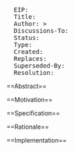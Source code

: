 <pre>
  EIP: <EIP 6>
  Title: <EIP Renaming Suicide Variable>
  Author: <Hudson Jameson <hudson@hudsonjameson.com>>
  Discussions-To: <email address>
  Status: <Draft>
  Type: <Standards Track | Informational | Process>
  Created: <date created on, in ISO 8601 (yyyy-mm-dd) format>
  Replaces: <EIP number>
  Superseded-By: <EIP number>
  Resolution: <url>
</pre>

==Abstract==

==Motivation==

==Specification==

==Rationale==

==Implementation==
